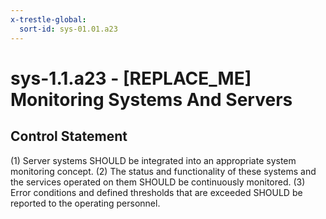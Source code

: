```yaml
---
x-trestle-global:
  sort-id: sys-01.01.a23
---
```


# sys-1.1.a23 - \[REPLACE_ME\] Monitoring Systems And Servers

## Control Statement

(1) Server systems SHOULD be integrated into an appropriate system monitoring concept.
(2) The status and functionality of these systems and the services operated on them SHOULD be
continuously monitored. (3) Error conditions and defined thresholds that are exceeded SHOULD
be reported to the operating personnel.
